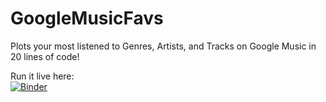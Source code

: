 # GoogleMusicFavs
Plots your most listened to Genres, Artists, and Tracks on Google Music in 20 lines of code!

Run it live here:   
[![Binder](https://mybinder.org/badge.svg)](https://mybinder.org/v2/gh/N2ITN/GoogleMusicFavs/master)
